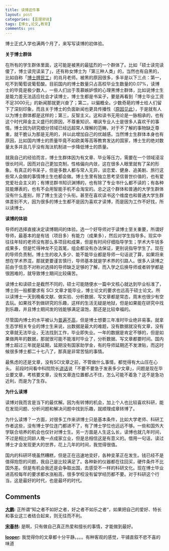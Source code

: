 ```yaml
---
title: 读博这件事
layout: post
categories: [歪理邪说]
tags: [博士,论文,教育]
comments: yes
---
```



博士正式入学也满两个月了，来写写读博的初体验。 

**关于博士群体** 

在所有的学生群体里面，这可能是被黑的最猛烈的一个群体了。比如「硕士读完读傻了，博士读完读呆了」，还有称女博士为「第三种人类」的，当然也有自黑的，比如自称「[博士牌民工](http://www.yue366.com/)」的肖月老师。被黑的原因很多，多半是以下三点：第一，吃不到葡萄说葡萄酸。目前国内的博士数量只占高校毕业生数量的0.07%，读博士的毕竟是极少数人，一些人们出于羡慕嫉妒恨的心理黑博士群体，比如说博士生是能力差无法适应社会才读博士，博士生都是书呆子，要是再看到「博士毕业工资不足3000元」的新闻那就更兴奋了；第二，以偏概全。少数奇葩的博士给人们留下了深刻印象，而且关于博士的负面新闻也更具传播性（[原因见此](/information-theory-and-statistical-thinking/)），于是就有人以为博士群体都是这样的；第三，反智主义。这和读书无用论是一脉相承的，也有这个时代拜金主义盛行的原因，不尊重知识、嘲讽专业人士是很多人喜欢干的事情。博士因为研究细分领域已经远超常人理解的范畴，对于不了解的事物缺乏尊重，就干脆认为那是无用的，并以此增加自己的优越感。当然博士生群体本身也有原因，比如国内博士的质量毕竟不如欧美等高等教育发达的国家，博士生的绝对数量太多并且几乎没有淘汰机制进一步降低博士的质量。 

就我自己的经验而言，博士生群体因为有文章、毕业等压力，需要在一个领域浸淫很长时间，因而对自己更加克制，性格偏向内敛，这在很多人眼里就有了呆的形象。有真正的书呆子，但是多数人都与常人无异，谈恋爱、健身、追美剧、旅行这些常人会做的事情博士生也都会做。博士生里有独立思考坚信普世价值的，也有爱党爱社会主义的；有博览群书知识渊博的，也有除了专业书什么都不读的；有各种技能爆表的，也有不会用智能手机不会淘宝的。总之这个群体和普通的大学生群体没有什么差别，除了博士生这个头衔。甚至在喜欢读书这个维度也和普通大学生群体差别不大，因为很多的博士生都不是因为喜欢才读博，而是因为工作不好找，所以读博士。 

**读博的体验** 

导师的选择直接决定读博期间的体验。选一个好导师对于读博士至关重要，所谓好导师，最基本的是有钱（项目多）有能力（成果多），然后对学生指导多。现实中往往年轻的老师没有那么多项目和成果，但是有时间仔细指导学生；学术大牛钱多成果多，但是忙得神龙不见首尾，组会都没有办法保证，更别说指导学生了。现在的导师负责制，博士生的收入多少、能不能毕业都是导师一句话说了算，如果将来想在学术界混，那就更要谨言慎行，导师基本就是学术界的引路人。很多人读博之前由于信息不对称对选择的导师缺乏足够的了解，而入学之后换导师或者转学都是很困难的，就导致博士期间比较痛苦。 

读博士和读硕士是截然不同的，硕士可能随便水一篇中文核心就达到毕业标准了，博士则一般都要求有 SCI 文章才能毕业，博士论文的要求也远高于硕士论文。所以读博士一天到晚看文献、做实验、分析数据、写文章都是常态，周末也很少有空去玩。如果找不到做研究的乐趣，这样的生活无疑是地狱，但是如果能在研究中找到乐趣，并且博士期间发的钱能够满足温饱，那还是比较幸福的。 

尽管国内博士的水平被认为[普遍不高](http://blog.sciencenet.cn/blog-176-8116.html)，但是博士想要三年准时毕业绝非易事。就拿生态学相关专业的博士生来说，出数据是最大的难题，没有数据就没有文章，没有文章就无法毕业，无法找到工作，毕业即失业。一年的数据是肯定不够的，但是如果做两年的数据，那就很可能不能准时毕业了，分析数据、写文章都要时间。国内博士超过三年就是延期，延期没有国家助学金，有的导师延期还不发津贴，而这时候很多博士都二十七八了，那真是非常苦恼的事情。 

最焦虑的还是文章，没有SCI文章之前，不管做什么事情，都觉得有大山压在心头。 前段时间看中科院院长[讲话](http://www.tibet.cn/news/roll/1442086071609.shtml)说「不要不要急于发表多少文章」，问题是现在毕业要文章，考核要文章，没有文章连位置都占不住，怎么可能不着急？这不是急功近利，而是为了生存。

**为什么读博** 

读博对我而言是当下的最优解。因为有转博的机会，加上个人也比较喜欢科研，能在发现问题、分析问题和解决问题中找到乐趣，就顺理成章转博了。 

为什么读博？一方面，对很多工作来讲博士只是基本条件，比如大学老师、科研工作者这些，没有博士学位连门都进不了，有了博士学位也远远不够。一些和国外大学联合培养的机会也仅针对博士生。另一方面是人生这么长，读博也就几年时间，不过是相比同龄人晚一点成家立业，但是总相信这是有意义的。借用一句话，读过博士才会发现更大的世界，花上几年的时间，我觉得很值。 

国内的科研环境虽然糟糕，但是正在迅速地变好，各种变革正在发生。钱已经不是值得抱怨的问题，我自己是比较满足了。各种新的仪器都在往回买，硬件条件不比国外差。但是有机会我还是会争取出国，去感受不一样的科研文化。现在博士毕业进高校每年的要求都水涨船高，很多学校没有留学经历都不要。对于科研这个行当，这是最好的时代，也是最坏的时代。

## Comments

**[大鹏](#45489 "2015-12-11 17:45:40"):** 正所谓“知之者不如好之者，好之者不如乐之者“，如果把自己的爱好、特长和事业这三者结合起来，则无往而不利。

**[宋春林](#45504 "2015-12-12 13:35:23"):** 是啊，只有做自己真正热爱和擅长的事情，才能做到最好。

**[looper](#92994 "2016-06-23 09:55:13"):** 我觉得你的文章都十分平静。。。。有种客观的感觉，平铺直叙不悲不喜的味道

